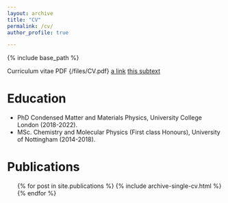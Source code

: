 ```yaml
---
layout: archive
title: "CV"
permalink: /cv/
author_profile: true

---
```


{% include base_path %}

Curriculum vitae PDF 
{/files/CV.pdf} 
[a link](https://github.com/chrisahart/chrisahart.github.io/blob/master/files/CV.pdf) 
[this subtext](files/CV.pdf)

Education
======
* PhD Condensed Matter and Materials Physics, University College London (2018-2022).
* MSc. Chemistry and Molecular Physics (First class Honours), University of Nottingham (2014-2018).

Publications
======
  <ul>{% for post in site.publications %}
    {% include archive-single-cv.html %}
  {% endfor %}</ul>
  

